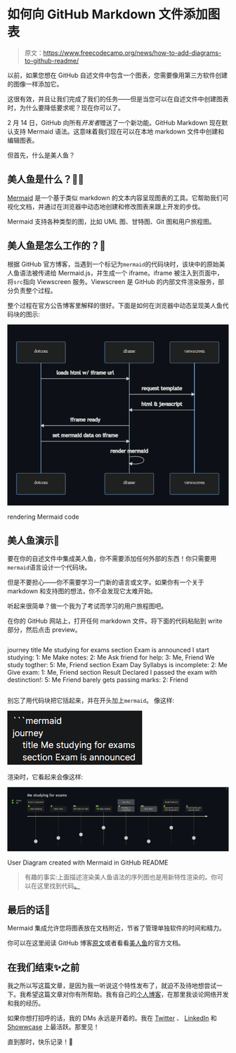 # 如何向 GitHub Markdown 文件添加图表

> 原文：<https://www.freecodecamp.org/news/how-to-add-diagrams-to-github-readme/>

以前，如果您想在 GitHub 自述文件中包含一个图表，您需要像用第三方软件创建的图像一样添加它。

这很有效，并且让我们完成了我们的任务——但是当您可以在自述文件中创建图表时，为什么要降低要求呢？现在你可以了。

2 月 14 日，GitHub 向所有*开发者*赠送了一个新功能。GitHub Markdown 现在默认支持 Mermaid 语法。这意味着我们现在可以在本地 markdown 文件中创建和编辑图表。

但首先，什么是美人鱼？

## 美人鱼是什么？🧜‍♀️

[Mermaid](https://mermaid-js.github.io/) 是一个基于类似 markdown 的文本内容呈现图表的工具。它帮助我们可视化文档，并通过在浏览器中动态地创建和修改图表来跟上开发的步伐。

Mermaid 支持各种类型的图，比如 UML 图、甘特图、Git 图和用户旅程图。

## 美人鱼是怎么工作的？🤔

根据 GitHub 官方博客，当遇到一个标记为`mermaid`的代码块时，该块中的原始美人鱼语法被传递给 Mermaid.js，并生成一个 iframe。iframe 被注入到页面中，将`src`指向 Viewscreen 服务。Viewscreen 是 GitHub 的内部文件渲染服务，部分负责整个过程。

整个过程在官方公告博客里解释的很好。下面是如何在浏览器中动态呈现美人鱼代码块的图示:

![github-mermaid-working.png](img/bcb9c1cafa237023273670db3fe908e2.png)

rendering Mermaid code

## 美人鱼演示🧐

要在你的自述文件中集成美人鱼，你不需要添加任何外部的东西！你只需要用`mermaid`语言设计一个代码块。

但是不要担心——你不需要学习一门新的语言或文字。如果你有一个关于 markdown 和支持图的想法，你不会发现它太难开始。

听起来很简单？做一个我为了考试而学习的用户旅程图吧。

在你的 GitHub 网站上，打开任何 markdown 文件。将下面的代码粘贴到 write 部分，然后点击 preview。

```
```
journey
	title Me studying for exams
	section Exam is announced
		I start studying: 1: Me
		Make notes: 2: Me
		Ask friend for help: 3: Me, Friend
		We study togther: 5: Me, Friend
	section Exam Day
		Syllabys is incomplete: 2: Me
		Give exam: 1: Me, Friend
	section Result Declared
		I passed the exam with destinction!: 5: Me
		Friend barely gets passing marks: 2: Friend
```
```

别忘了用代码块把它括起来，并在开头加上`mermaid`。
像这样:

![image.png](img/38e3180650c8a95ae61bbd9052fb9d59.png)

渲染时，它看起来会像这样:

![github-mermaid-demo.png](img/b4536a01a9a274a11e82299b56a0d6b7.png)

User Diagram created with Mermaid in GitHub README

> 有趣的事实:上面描述渲染美人鱼语法的序列图也是用新特性渲染的。你可以在这里找到代码[。](https://gist.github.com/martinwoodward/8ad6296118c975510766d80310db71fd)

## 最后的话👋

Mermaid 集成允许您将图表放在文档附近，节省了管理单独软件的时间和精力。

你可以在这里阅读 GitHub 博客[原文](https://github.blog/2022-02-14-include-diagrams-markdown-files-mermaid/)或者看看[美人鱼](https://mermaid-js.github.io/)的官方文档。

## 在我们结束✨之前

我之所以写这篇文章，是因为我一听说这个特性发布了，就迫不及待地想尝试一下。我希望这篇文章对你有所帮助。我有自己的[个人博客](https://clumsycoder.hashnode.dev/)，在那里我谈论网络开发和我的经历。

如果你想打招呼的话，我的 DMs 永远是开着的。我在 [Twitter](https://twitter.com/clumsy_coder) 、 [LinkedIn](https://www.linkedin.com/in/7JKaushal/) 和 [Showwcase](https://www.showwcase.com/) 上最活跃。那里见！

直到那时，快乐记录！📃